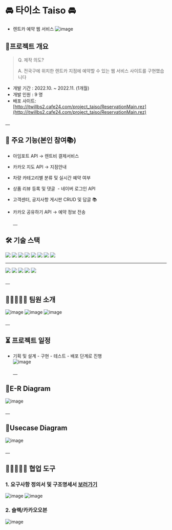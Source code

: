 # 🚘 타이소 Taiso 🚘

- 렌트카 예약 웹 서비스
![image](https://user-images.githubusercontent.com/111268784/228137460-6a513302-358e-4264-a1bb-960ff8be220f.png)


## 📑프로젝트 개요

> Q. 제작 의도?  
>   
> A. 전국구에 위치한 렌트카 지점에 예약할 수 있는 웹 서비스 사이트를 구현했습니다

-   개발 기간 : 2022.10. ~ 2022.11. (1개월)
-   개발 인원 : 9 명
-   배포 사이트: [http://itwillbs2.cafe24.com/project_taiso/ReservationMain.rez](http://itwillbs2.cafe24.com/project_taiso/ReservationMain.rez)




  [　]( )   
## 🔎 주요 기능(본인 참여📚)

- 아임포트 API -> 렌트비 결제서비스
- 카카오 지도 API -> 지점안내
- 차량 카테고리별 분류 및 실시간 예약 여부
- 상품 리뷰 등록 및 댓글 
- 네이버 로그인 API
- 고객센터, 공지사항 게시판 CRUD 및 답글 📚
- 카카오 공유하기 API -> 예약 정보 전송 




  [　]( )   

## 🛠 기술 스택

![](https://img.shields.io/badge/java-007396?style=for-the-badge&logo=java&logoColor=white) 
![](https://img.shields.io/badge/jquery-0769AD?style=for-the-badge&logo=jquery&logoColor=white)
![](https://img.shields.io/badge/javascript-F7DF1E?style=for-the-badge&logo=javascript&logoColor=black)
![](https://img.shields.io/badge/mysql-4479A1?style=for-the-badge&logo=mysql&logoColor=white)
![](https://img.shields.io/badge/html5-E34F26?style=for-the-badge&logo=html5&logoColor=white)
![](https://img.shields.io/badge/css-1572B6?style=for-the-badge&logo=css3&logoColor=white)
![](https://img.shields.io/badge/bootstrap-7952B3?style=for-the-badge&logo=bootstrap&logoColor=white)
![](https://img.shields.io/badge/Apache%20Tomcat-F8DC75?style=for-the-badge&logo=Apache%20Tomcat&logoColor=white)


---
![](https://img.shields.io/badge/Git-F05032?style=for-the-badge&logo=Git&logoColor=white)
![](https://img.shields.io/badge/Github-181717?style=for-the-badge&logo=Github&logoColor=white)
![](https://img.shields.io/badge/Kakao%20OVEN-FFCD00?style=for-the-badge&logo=Kakao&logoColor=white)
![](https://img.shields.io/badge/Slack-4A154B?style=for-the-badge&logo=Slack&logoColor=white)
![](https://img.shields.io/badge/Google%20Sheets-34A853?style=for-the-badge&logo=Google%20Sheets&logoColor=white)

  [　]( )   
## 👨🏻‍🤝‍👨🏻 팀원 소개

![image](https://user-images.githubusercontent.com/111268784/228138350-586b1aed-7b2e-4b8f-a166-fa213f748a29.png)
![image](https://user-images.githubusercontent.com/111268784/228138425-5253a394-f759-4992-9df8-9ca315f989f4.png)
![image](https://user-images.githubusercontent.com/111268784/228138467-88fd0640-f518-4646-96d3-5a4cfa3bb244.png)




  [　]( )   


## ⏳ 프로젝트 일정 
- 기획 및 설계 - 구현 - 테스트 - 배포 단계로 진행  
![image](https://user-images.githubusercontent.com/111268784/228138586-d13654c3-65eb-461a-aea8-4403e3f5ba0f.png)

  [　]( )   
## 📂E-R Diagram
![image](https://user-images.githubusercontent.com/111268784/228138746-f96c2198-8860-47a5-b09f-3fed11e09774.png)

  [　]( )   
## 📂Usecase Diagram
![image](https://user-images.githubusercontent.com/111268784/228138965-6e12e068-5fd4-4d18-9bed-af7cb2c95d71.png)


  [　]( )   
## 👨🏻‍🤝‍👨🏻 협업 도구
### 1. 요구사항 정의서 및 구조명세서 [보러가기](https://docs.google.com/spreadsheets/d/1AgNGZao1eg2LV3anuKsSGUZMfEWSqFjFXLQ8NJlxLWs/edit#gid=742138204)   
![image](https://user-images.githubusercontent.com/111268784/228138941-b5bcedd6-fe76-4d8d-b536-0496f19ff81e.png)
![image](https://user-images.githubusercontent.com/111268784/228138952-ac070e4c-d448-4eed-88c2-c3fff6640283.png)

### 2. 슬랙/카카오오븐
![image](https://user-images.githubusercontent.com/111268784/228138969-f6f87283-e02b-4c3a-b35a-9080cc03929b.png)





